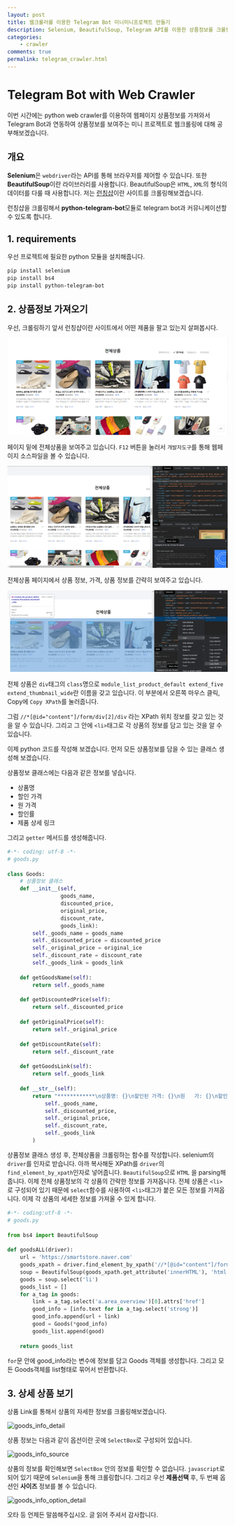 ```yaml
---
layout: post
title: 웹크롤러를 이용한 Telegram Bot 미니미니프로젝트 만들기
description: Selenium, BeautifulSoup, Telegram API를 이용한 상품정보를 크롤링해보자.
categories:
    - crawler
comments: true
permalink: telegram_crawler.html
---
```

# Telegram Bot with Web Crawler

이번 시간에는 python web crawler를 이용하여 웹페이지 상품정보를 가져와서 Telegram Bot과 연동하여 상품정보를 보여주는 미니 프로젝트로 웹크롤링에 대해 공부해보겠습니다.

## 개요

**Selenium**은 ```webdriver```라는 API를 통해 브라우저를 제어할 수 있습니다. 또한 **BeautifulSoup**이란 라이브러리를 사용합니다. BeautifulSoup은 ```HTML```, ```XML```의 형식의 데이터를 다룰 때 사용합니다. 저는 [런칭샵](https://smartstore.naver.com/launhing)이란 사이트를 크롤링해보겠습니다. 

런칭샵을 크롤링해서 **python-telegram-bot**모듈로 telegram bot과 커뮤니케이션할 수 있도록 합니다. 

## 1. requirements

우선 프로젝트에 필요한 python 모듈을 설치해줍니다.

```bash
pip install selenium
pip install bs4
pip install python-telegram-bot
```

## 2. 상품정보 가져오기

우선, 크롤링하기 앞서 런칭샵이란 사이트에서 어떤 제품을 팔고 있는지 살펴봅시다.

![all_goods](\assets\images\telegram_crawler\all_goods.PNG)

페이지 밑에 전체상품을 보여주고 있습니다. ```F12``` 버튼을 눌러서 ```개발자도구```를 통해 웹페이지 소스파일을 볼 수 있습니다.

![page_source](\assets\images\telegram_crawler\page_source.PNG)

전체상품 페이지에서 상품 정보, 가격,  상품 정보를 간략히 보여주고 있습니다.

![all_goods_xpath](\assets\images\telegram_crawler\all_goods_xpath.png)

전체 상품은 ```div```태그의 ```class```명으로 ```module_list_product_default extend_five extend_thumbnail_wide```란 이름을 갖고 있습니다. 이 부분에서 오른쪽 마우스 클릭, Copy에 ```Copy XPath```를 눌러줍니다.

그럼 ```//*[@id="content"]/form/div[2]/div``` 라는 XPath 위치 정보를 갖고 있는 것을 알 수 있습니다. 그리고 그 안에 ```<li>```태그로 각 상품의 정보를 담고 있는 것을 알 수 있습니다.

이제 python 코드를 작성해 보겠습니다. 먼저 모든 상품정보를 담을 수 있는 클래스 생성해 보겠습니다.

상품정보 클래스에는 다음과 같은 정보를 넣습니다.

* 상품명
* 할인 가격
* 원 가격
* 할인률
* 제품 상세 링크

그리고 ```getter``` 메서드를 생성해줍니다.

```python
#-*- coding: utf-8 -*-
# goods.py

class Goods:
    # 상품정보 클래스
    def __init__(self,
                 goods_name,
                 discounted_price,
                 original_price,
                 discount_rate,
                 goods_link):
        self._goods_name = goods_name
        self._discounted_price = discounted_price
        self._original_price = original_ice
        self._discount_rate = discount_rate
        self._goods_link = goods_link
        
    def getGoodsName(self):
        return self._goods_name
    
    def getDiscountedPrice(self):
        return self._discounted_price
    
    def getOriginalPrice(self):
        return self._original_price
    
    def getDiscountRate(self):
        return self._discount_rate
    
    def getGoodsLink(self):
        return self._goods_link
    
    def __str__(self):
        return "************\n상품명: {}\n할인된 가격: {}\n원   가: {}\n할인률: {}\n상품 링크: {}\n************\n".format(
            self._goods_name,
            self._discounted_price,
            self._original_price,
            self._discount_rate,
            self._goods_link
        )
```

상품정보 클래스 생성 후, 전체상품을 크롤링하는 함수를 작성합니다. selenium의 ```driver```를 인자로 받습니다. 아까 복사해둔 XPath를 ```driver```의  ```find_element_by_xpath```인자로 넣어줍니다. ```BeautifulSoup```으로 ```HTML``` 을 parsing해줍니다. 이제 전체 상품정보의 각 상품의 간략한 정보를 가져옵니다. 전체 상품은 ```<li>```로 구성되어 있기 때문에 ```select```함수를 사용하여 ```<li>```태그가 붙은 모든 정보를 가져옵니다. 이제 각 상품의 세세한 정보를 가져올 수 있게 합니다.

```python
#-*- coding:utf-8 -*-
# goods.py

from bs4 import BeautifulSoup

def goodsALL(driver):
	url = 'https://smartstore.naver.com'
    goods_xpath = driver.find_element_by_xpath('//*[@id="content"]/form/div[2]/div')
    soup = BeautifulSoup(goods_xpath.get_attribute('innerHTML'), 'html.parser')
    goods = soup.select('li')
    goods_list = []
    for a_tag in goods:
        link = a_tag.select('a.area_overview')[0].attrs['href']
        good_info = [info.text for in a_tag.select('strong')]
        good_info.append(url + link)
        good = Goods(*good_info)
        goods_list.append(good)
        
    return goods_list
```

```for```문 안에 good_info라는 변수에 정보를 담고 Goods 객체를 생성합니다. 그리고 모든 Goods객체를 list형태로 묶어서 반환합니다.

## 3. 상세 상품 보기

상품 Link를 통해서 상품의 자세한 정보를 크롤링해보겠습니다.

![goods_info_detail](\assets\images\telegram_crawler\goods_info_detail.PNG)

상품 정보는 다음과 같이 옵션이란 곳에 ```SelectBox```로 구성되어 있습니다.

 ![goods_info_source](\assets\images\telegram_crawler\goods_info_source.PNG)

상품의 정보를 확인해보면 ```SelectBox``` 안의 정보를 확인할 수 없습니다. ```javascript```로 되어 있기 때문에 ```Selenium```을 통해 크롤링합니다. 그리고 우선 **제품선택** 후, 두 번째 옵션인 **사이즈** 정보를 볼 수 있습니다.

![goods_info_option_detail](\assets\images\telegram_crawler\goods_info_option_detail.png)







오타 등 언제든 말씀해주십시오. 글 읽어 주셔서 감사합니다.